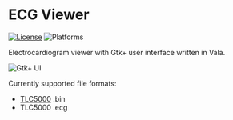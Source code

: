 # ECG Viewer

[![License](https://img.shields.io/badge/license-MIT-blue.svg)](LICENSE)
![Platforms](https://img.shields.io/badge/platform-Windows%20%7C%20macOS%20%7C%20Linux-lightgrey.svg)

Electrocardiogram viewer with Gtk+ user interface written in Vala.

![Gtk+ UI](https://pp.vk.me/c631317/v631317037/f694/0bh2D3dg6aE.jpg)

Currently supported file formats:
* [TLC5000](https://www.rdsm.eu/TLC5000.html) .bin
* TLC5000 .ecg
